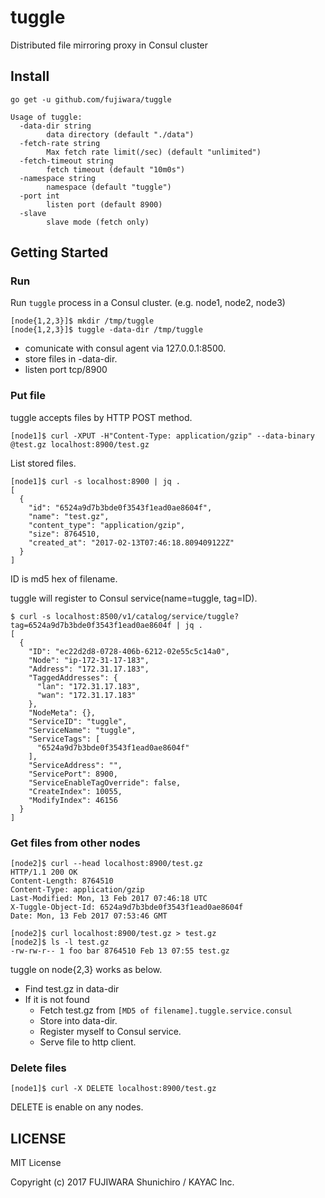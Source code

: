 # tuggle

Distributed file mirroring proxy in Consul cluster

## Install

```
go get -u github.com/fujiwara/tuggle
```

```
Usage of tuggle:
  -data-dir string
    	data directory (default "./data")
  -fetch-rate string
    	Max fetch rate limit(/sec) (default "unlimited")
  -fetch-timeout string
    	fetch timeout (default "10m0s")
  -namespace string
    	namespace (default "tuggle")
  -port int
    	listen port (default 8900)
  -slave
    	slave mode (fetch only)
```

## Getting Started

### Run

Run `tuggle` process in a Consul cluster. (e.g. node1, node2, node3)

```
[node{1,2,3}]$ mkdir /tmp/tuggle
[node{1,2,3}]$ tuggle -data-dir /tmp/tuggle
```

- comunicate with consul agent via 127.0.0.1:8500.
- store files in -data-dir.
- listen port tcp/8900

### Put file

tuggle accepts files by HTTP POST method.

```
[node1]$ curl -XPUT -H"Content-Type: application/gzip" --data-binary @test.gz localhost:8900/test.gz
```

List stored files.

```
[node1]$ curl -s localhost:8900 | jq .
[
  {
    "id": "6524a9d7b3bde0f3543f1ead0ae8604f",
    "name": "test.gz",
    "content_type": "application/gzip",
    "size": 8764510,
    "created_at": "2017-02-13T07:46:18.809409122Z"
  }
]
```

ID is md5 hex of filename.

tuggle will register to Consul service(name=tuggle, tag=ID).

```
$ curl -s localhost:8500/v1/catalog/service/tuggle?tag=6524a9d7b3bde0f3543f1ead0ae8604f | jq .
[
  {
    "ID": "ec22d2d8-0728-406b-6212-02e55c5c14a0",
    "Node": "ip-172-31-17-183",
    "Address": "172.31.17.183",
    "TaggedAddresses": {
      "lan": "172.31.17.183",
      "wan": "172.31.17.183"
    },
    "NodeMeta": {},
    "ServiceID": "tuggle",
    "ServiceName": "tuggle",
    "ServiceTags": [
      "6524a9d7b3bde0f3543f1ead0ae8604f"
    ],
    "ServiceAddress": "",
    "ServicePort": 8900,
    "ServiceEnableTagOverride": false,
    "CreateIndex": 10055,
    "ModifyIndex": 46156
  }
]
```

### Get files from other nodes

```
[node2]$ curl --head localhost:8900/test.gz
HTTP/1.1 200 OK
Content-Length: 8764510
Content-Type: application/gzip
Last-Modified: Mon, 13 Feb 2017 07:46:18 UTC
X-Tuggle-Object-Id: 6524a9d7b3bde0f3543f1ead0ae8604f
Date: Mon, 13 Feb 2017 07:53:46 GMT
```

```
[node2]$ curl localhost:8900/test.gz > test.gz
[node2]$ ls -l test.gz
-rw-rw-r-- 1 foo bar 8764510 Feb 13 07:55 test.gz
```

tuggle on node{2,3} works as below.
- Find test.gz in data-dir
- If it is not found
  - Fetch test.gz from `[MD5 of filename].tuggle.service.consul`
  - Store into data-dir.
  - Register myself to Consul service.
  - Serve file to http client.

### Delete files

```
[node1]$ curl -X DELETE localhost:8900/test.gz
```

DELETE is enable on any nodes.

## LICENSE

MIT License

Copyright (c) 2017 FUJIWARA Shunichiro / KAYAC Inc.
